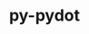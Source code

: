 ---
title: "py-pydot"
layout: cache
categories: [package, v0.18.1]
meta: {"versions": ["1.4.2"], "compilers": ["gcc@=7.5.0"], "oss": ["ubuntu18.04"], "platforms": ["linux"], "targets": ["x86_64"], "stacks": ["radiuss", "root"], "num_specs": 1, "num_specs_by_stack": {"root": 1, "radiuss": 1}}
spec_details: [{"hash": "bkrabefpmnl3lwozejfwlsf2yumltvsk", "compiler": "gcc@=7.5.0", "versions": ["1.4.2"], "os": "ubuntu18.04", "platform": "linux", "target": "x86_64", "variants": [], "stacks": ["root", "radiuss"], "size": "-", "tarball": "https://binaries.spack.io/releases/v0.18.1/build_cache/linux-ubuntu18.04-x86_64/gcc-7.5.0/py-pydot-1.4.2/linux-ubuntu18.04-x86_64-gcc-7.5.0-py-pydot-1.4.2-bkrabefpmnl3lwozejfwlsf2yumltvsk.spack"}]
---